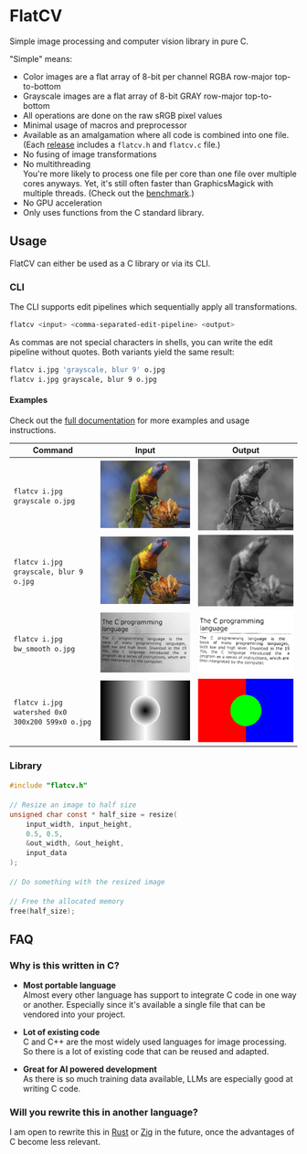 # FlatCV

Simple image processing and computer vision library in pure C.

"Simple" means:

- Color images are a flat array of 8-bit per channel RGBA row-major top-to-bottom
- Grayscale images are a flat array of 8-bit GRAY row-major top-to-bottom
- All operations are done on the raw sRGB pixel values
- Minimal usage of macros and preprocessor
- Available as an amalgamation where all code is combined into one file.
    (Each [release](https://github.com/ad-si/FlatCV/releases)
    includes a `flatcv.h` and `flatcv.c` file.)
- No fusing of image transformations
- No multithreading \
    You're more likely to process one file per core
    than one file over multiple cores anyways.
    Yet, it's still often faster than GraphicsMagick with multiple threads.
    (Check out the [benchmark](https://flatcv.ad-si.com/benchmark.html).)
- No GPU acceleration
- Only uses functions from the C standard library.


## Usage

FlatCV can either be used as a C library or via its CLI.


### CLI

The CLI supports edit pipelines which sequentially apply all transformations.

```sh
flatcv <input> <comma-separated-edit-pipeline> <output>
```

As commas are not special characters in shells,
you can write the edit pipeline without quotes.
Both variants yield the same result:

```sh
flatcv i.jpg 'grayscale, blur 9' o.jpg
flatcv i.jpg grayscale, blur 9 o.jpg
```


#### Examples

Check out the [full documentation](./tests/cli.md)
for more examples and usage instructions.

Command | Input | Output
--------|-------|--------
`flatcv i.jpg grayscale o.jpg` | ![Parrot](./imgs/parrot.jpeg) | ![Parrot Grayscale](./imgs/parrot_grayscale.jpeg)
`flatcv i.jpg grayscale, blur 9 o.jpg` | ![Parrot](./imgs/parrot.jpeg) | ![Parrot Grayscale and Blur](./imgs/parrot_grayscale_blur.jpeg)
`flatcv i.jpg bw_smooth o.jpg` | ![Parrot](./imgs/page.png) | ![Smooth Binarization](./imgs/page_bw_smooth.png)
`flatcv i.jpg watershed 0x0 300x200 599x0 o.jpg` | ![Parrot](./imgs/elevation_3_basins_gradient.png) | ![Watershed Segmentation](./imgs/elevation_3_basins_gradient_watershed.png)


### Library

```c
#include "flatcv.h"

// Resize an image to half size
unsigned char const * half_size = resize(
    input_width, input_height,
    0.5, 0.5,
    &out_width, &out_height,
    input_data
);

// Do something with the resized image

// Free the allocated memory
free(half_size);
```


## FAQ

### Why is this written in C?

- **Most portable language** \
    Almost every other language has support to integrate C code
    in one way or another.
    Especially since it's available a single file
    that can be vendored into your project.

- **Lot of existing code** \
    C and C++ are the most widely used languages for image processing.
    So there is a lot of existing code that can be reused and adapted.

- **Great for AI powered development** \
    As there is so much training data available,
    LLMs are especially good at writing C code.


### Will you rewrite this in another language?

I am open to rewrite this in [Rust](https://www.rust-lang.org)
or [Zig](https://ziglang.org) in the future,
once the advantages of C become less relevant.
